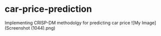 # car-price-prediction
Implementing CRISP-DM methodolgy for predicting car price
![My Image](Screenshot (1044).png)
